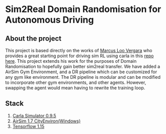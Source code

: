# Sim2Real Domain Randomisation for Autonomous Driving

<!---THIS DOCUMENT IS A WORK-IN-PROGRESS--->

## About the project
This project is based directly on the works of [Marcus Loo Vergara](https://github.com/bitsauce) who provides a great starting point for 
driving sim RL using carla in this [repo here](https://github.com/bitsauce/Carla-ppo). This project
extends his work for the purposes of Domain Randomisation to hopefully gain better sim2real transfer.
We have added a AirSim Gym Environment, and a DR pipeline which can be customized for any gym like 
environment. The DR pipeline is modular and can be modified to incorporate other gym environments,
and other agents. However, swapping the agent would mean having to rewrite the training loop.

## Stack
1. [Carla Simulator 0.9.5](https://github.com/carla-simulator/carla/releases/tag/0.9.5)
2. [AirSim 1.7 CityEnviron(Windows)](https://github.com/microsoft/AirSim/releases/tag/v1.7.0-windows)
3. [Tensorflow 1.15](https://github.com/tensorflow/docs/tree/master/site/en/r1)

<!--3. [AirSim 1.7 AirSimNH(Linux)](https://github.com/microsoft/AirSim/releases/tag/v1.7.0-linux)-->